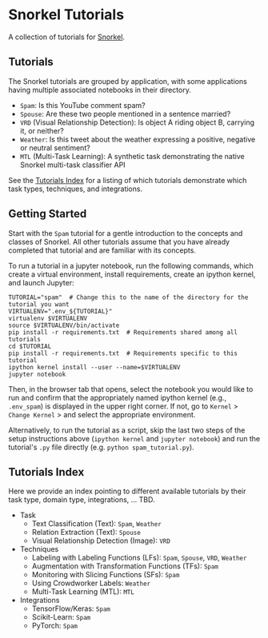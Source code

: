 # Snorkel Tutorials
A collection of tutorials for [Snorkel](http://snorkel.org).

## Tutorials
The Snorkel tutorials are grouped by application, with some applications having multiple associated notebooks in their directory.
* `Spam`: Is this YouTube comment spam?
* `Spouse`: Are these two people mentioned in a sentence married?
* `VRD` (Visual Relationship Detection): Is object A riding object B, carrying it, or neither?
* `Weather`: Is this tweet about the weather expressing a positive, negative or neutral sentiment?
* `MTL` (Multi-Task Learning): A synthetic task demonstrating the native Snorkel multi-task classifier API

See the [Tutorials Index](#tutorials-index) for a listing of which tutorials demonstrate which task types, techniques, and integrations.

## Getting Started
Start with the `Spam` tutorial for a gentle introduction to the concepts and classes of Snorkel.
All other tutorials assume that you have already completed that tutorial and are familiar with its concepts.

To run a tutorial in a jupyter notebook, run the following commands, which create a virtual environment, install requirements, create an ipython kernel, and launch Jupyter:
```
TUTORIAL="spam"  # Change this to the name of the directory for the tutorial you want
VIRTUALENV=".env_${TUTORIAL}"
virtualenv $VIRTUALENV
source $VIRTUALENV/bin/activate
pip install -r requirements.txt  # Requirements shared among all tutorials
cd $TUTORIAL
pip install -r requirements.txt  # Requirements specific to this tutorial
ipython kernel install --user --name=$VIRTUALENV
jupyter notebook
```
Then, in the browser tab that opens, select the notebook you would like to run and confirm that the appropriately named ipython kernel (e.g., `.env_spam`) is displayed in the upper right corner. If not, go to `Kernel` > `Change Kernel` > and select the appropriate environment.

Alternatively, to run the tutorial as a script, skip the last two steps of the setup instructions above (`ipython kernel` and `jupyter notebook`) and run the tutorial's `.py` file directly (e.g. `python spam_tutorial.py`).


## <a name="tutorials-index"> Tutorials Index </a>
Here we provide an index pointing to different available tutorials by their task type, domain type, integrations, ... TBD.
* Task
    * Text Classification (Text): `Spam`, `Weather`
    * Relation Extraction (Text): `Spouse`
    * Visual Relationship Detection (Image): `VRD`
* Techniques
    * Labeling with Labeling Functions (LFs): `Spam`, `Spouse`, `VRD`, `Weather`
    * Augmentation with Transformation Functions (TFs): `Spam`
    * Monitoring with Slicing Functions (SFs): `Spam`
    * Using Crowdworker Labels: `Weather`
    * Multi-Task Learning (MTL): `MTL`
* Integrations
    * TensorFlow/Keras: `Spam`
    * Scikit-Learn: `Spam`
    * PyTorch: `Spam`
